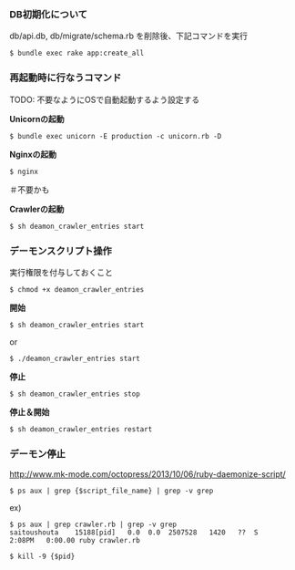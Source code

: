 
### DB初期化について

db/api.db, db/migrate/schema.rb を削除後、下記コマンドを実行

```
$ bundle exec rake app:create_all
```

### 再起動時に行なうコマンド

TODO: 不要なようにOSで自動起動するよう設定する

**Unicornの起動**

```
$ bundle exec unicorn -E production -c unicorn.rb -D
```

**Nginxの起動**


```
$ nginx
```

＃不要かも

**Crawlerの起動**

```
$ sh deamon_crawler_entries start
```



### デーモンスクリプト操作

実行権限を付与しておくこと

```
$ chmod +x deamon_crawler_entries
```


**開始**

```
$ sh deamon_crawler_entries start
```

or

```
$ ./deamon_crawler_entries start
```


**停止**

```
$ sh deamon_crawler_entries stop
```

**停止＆開始**

```
$ sh deamon_crawler_entries restart
```

### デーモン停止

http://www.mk-mode.com/octopress/2013/10/06/ruby-daemonize-script/
```
$ ps aux | grep {$script_file_name} | grep -v grep
```

ex)
```
$ ps aux | grep crawler.rb | grep -v grep
saitoushouta    15188[pid]   0.0  0.0  2507528   1420   ??  S     2:08PM   0:00.00 ruby crawler.rb
```

```
$ kill -9 {$pid}
```
